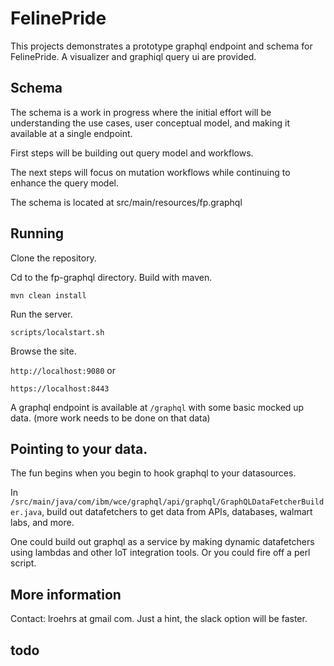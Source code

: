 # FelinePride

This projects demonstrates a prototype graphql endpoint and schema for 
FelinePride. A visualizer and graphiql query ui are provided.  

## Schema
The schema is a work in progress where the initial effort will be 
understanding the use cases, user conceptual model, and making it 
available at a single endpoint.

First steps will be building out query model and workflows.  

The next steps will focus on mutation workflows while continuing to 
enhance the query model.

The schema is located at src/main/resources/fp.graphql

## Running 

Clone the repository.

Cd to the fp-graphql directory.  Build with maven.

```mvn clean install```

Run the server.

```scripts/localstart.sh```

Browse the site.

```http://localhost:9080```
or 
  
```https://localhost:8443```

A graphql endpoint is available at ```/graphql``` with some basic
mocked up data.  (more work needs to be done on that data)

## Pointing to your data.

The fun begins when you begin to hook graphql to your datasources.

In ```/src/main/java/com/ibm/wce/graphql/api/graphql/GraphQLDataFetcherBuilder.java```, 
build out datafetchers to get data from APIs, databases, walmart labs, and more.

One could build out graphql as a service by making dynamic datafetchers 
using lambdas and other IoT integration tools.  Or you could fire
off a perl script.

## More information

Contact: lroehrs at gmail com.  Just a hint, the 
slack option will be faster.

## todo





